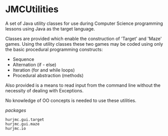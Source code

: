 JMCUtilities
============

A set of Java utility classes for use during Computer Science programming lessons using Java as the target language.

Classes are provided which enable the construction of 'Target' and 'Maze' games. Using the utility classes these two games may be coded using only the basic 
procedural programming constructs:
- Sequence
- Alternation (if - else)
- Iteration (for and while loops)
- Procedural abstraction (methods)

Also provided is a means to read input from the command line without the necessity of dealing with Exceptions.

No knowledge of OO concepts is needed to use these utilities.



*packages*   
```
hurjmc.gui.target
hurjmc.gui.maze
hurjmc.io 
```

